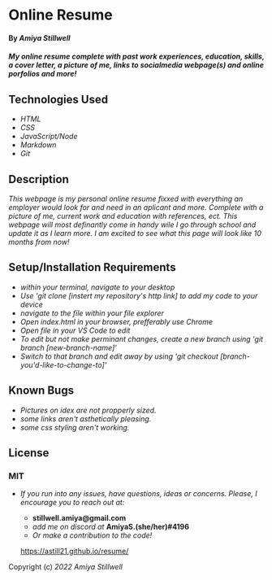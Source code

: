 # Online Resume
#### By _**Amiya Stillwell**_

#### _My online resume complete with past work experiences, education, skills, a cover letter, a picture of me, links to socialmedia webpage(s) and online porfolios and more!_

## Technologies Used

* _HTML_
* _CSS_
* _JavaScript/Node_
* _Markdown_
* _Git_

## Description

_This webpage is my personal online resume fixxed with everything an employer would look for and need in an aplicant and more. Complete with a picture of me, current work and education with references, ect. This webpage will most definantly come in handy wile I go through school and update it as I learn more. I am excited to see what this page will look like 10 months from now!_

## Setup/Installation Requirements

* _within your terminal, navigate to your desktop_
* _Use 'git clone [instert my repository's http link] to add my code to your device_
* _navigate to the file within your file explorer_
* _Open index.html in your browser, prefferably use Chrome_
* _Open file in your VS Code to edit_
* _To edit but not make perminant changes, create a new branch using 'git branch [new-branch-name]'_
* _Switch to that branch and edit away by using 'git checkout [branch-you'd-like-to-change-to]'_


## Known Bugs

* _Pictures on idex are not propperly sized._
* _some links aren't asthetically pleasing._
* _some css styling aren't working._

## License
### MIT

* _If you run into any issues, have questions, ideas or concerns. Please, I encourage you to reach out at:_
  * __stillwell.amiya@gmail.com__
  * _add me on discord at_ __AmiyaS.(she/her)#4196__
  * _Or make a contribution to the code!_

  https://astill21.github.io/resume/


Copyright (c) _2022_ _Amiya Stillwell_